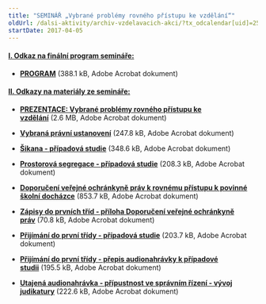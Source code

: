 ```yaml
---
title: "SEMINÁŘ „Vybrané problémy rovného přístupu ke vzdělání“"
oldUrl: /dalsi-aktivity/archiv-vzdelavacich-akci/?tx_odcalendar[uid]=258&cHash=85c383a8ac974aee1154e653db35ac83
startDate: 2017-04-05
---
```


<h4 class="oranzova"><u>I. Odkaz na finální program semináře:</u></h4>
<p class="oranzova"></p><ul><li><a href="/uploads-import/projekt_ESF/00_2017_SEMINARE/ARCHIV_2017/ORZ_seminare/04_05/04_05_Vybrane_problemy_rovneho_pristupu_ke_vzdelani_program.pdf" target="_blank"><strong>PROGRAM</strong></a> (388.1 kB, Adobe Acrobat dokument)</li></ul><p></p>
<p></p><h4 class="oranzova"><u>II. Odkazy na materiály ze semináře:</u></h4>
<p class="oranzova"></p><ul><li><a href="/uploads-import/projekt_ESF/00_2017_SEMINARE/ARCHIV_2017/ORZ_seminare/04_05/04_05_Vybrane_problemy_rovneho_pristupu_ke_vzdelani_prezentace.pdf" target="_blank"><strong>PREZENTACE: Vybrané problémy rovného přístupu ke vzdělání</strong></a> (2.6 MB, Adobe Acrobat dokument)</li></ul><p></p><ul><li><a href="/uploads-import/projekt_ESF/00_2017_SEMINARE/ARCHIV_2017/ORZ_seminare/04_05/04_05_Vybrane_problemy_rovneho_pristupu_ke_vzdelani_Pravni_predpisy.pdf" target="_blank"><strong>Vybraná právní ustanovení</strong></a> (247.8 kB, Adobe Acrobat dokument)</li></ul><p></p><ul><li><a href="/uploads-import/projekt_ESF/00_2017_SEMINARE/ARCHIV_2017/ORZ_seminare/04_05/04_05_Vybrane_problemy_rovneho_pristupu_ke_vzdelani_PS_Sikana.pdf" target="_blank"><strong>Šikana - případová studie</strong></a> (348.6 kB, Adobe Acrobat dokument)</li></ul><p></p><ul><li><a href="/uploads-import/projekt_ESF/00_2017_SEMINARE/ARCHIV_2017/ORZ_seminare/04_05/04_05_Vybrane_problemy_rovneho_pristupu_ke_vzdelani_PS_Prostorova_segregace.pdf" target="_blank"><strong>Prostorová segregace - případová studie</strong></a> (208.3 kB, Adobe Acrobat dokument)</li></ul><p></p><ul><li><a href="/uploads-import/projekt_ESF/00_2017_SEMINARE/ARCHIV_2017/ORZ_seminare/04_05/04_05_Vybrane_problemy_rovneho_pristupu_ke_vzdelani_Doporuceni_VOP_k_zapisum.pdf" target="_blank"><strong>Doporučení veřejné ochránkyně práv k rovnému přístupu k povinné školní docházce</strong></a> (853.7 kB, Adobe Acrobat dokument)</li></ul><p></p><ul><li><a href="/uploads-import/projekt_ESF/00_2017_SEMINARE/ARCHIV_2017/ORZ_seminare/04_05/04_05_Vybrane_problemy_rovneho_pristupu_ke_vzdelani_Pomucka_pro_reditele_a_reditelky_skol.pdf" target="_blank"><strong>Zápisy do prvních tříd - příloha Doporučení veřejné ochránkyně práv</strong></a> (70.8 kB, Adobe Acrobat dokument)</li></ul><p></p><ul><li><a href="/uploads-import/projekt_ESF/00_2017_SEMINARE/ARCHIV_2017/ORZ_seminare/04_05/04_05_Vybrane_problemy_rovneho_pristupu_ke_vzdelani_PS_Zapisy.pdf" target="_blank"><strong>Přijímání do první třídy - případová studie</strong></a> (203.7 kB, Adobe Acrobat dokument)</li></ul><p></p><ul><li><a href="/uploads-import/projekt_ESF/00_2017_SEMINARE/ARCHIV_2017/ORZ_seminare/04_05/04_05_Vybrane_problemy_rovneho_pristupu_ke_vzdelani_Audionahravka_prepis.pdf" target="_blank"><strong>Přijímání do první třídy - přepis audionahrávky k případové studii</strong></a> (195.5 kB, Adobe Acrobat dokument)</li></ul><p></p><ul><li><a href="/uploads-import/projekt_ESF/00_2017_SEMINARE/ARCHIV_2017/ORZ_seminare/04_05/04_05_Vybrane_problemy_rovneho_pristupu_ke_vzdelani_Utajena_audionahravka_judikatura.pdf" target="_blank"><strong>Utajená audionahrávka - přípustnost ve správním řízení - vývoj judikatury</strong></a> (222.6 kB, Adobe Acrobat dokument)</li></ul>
